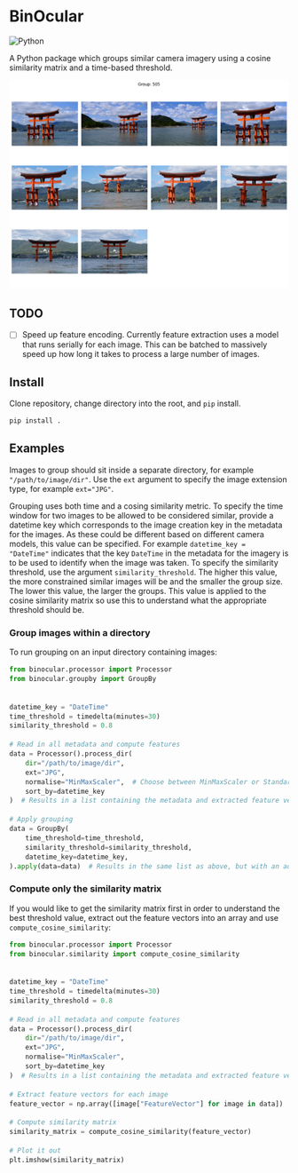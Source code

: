 # BinOcular

![Python](https://img.shields.io/badge/python-%3E=3.11-blue.svg)

A Python package which groups similar camera imagery using a cosine similarity matrix and a
time-based threshold.

![alt text](assets/image.png)

## TODO

- [ ] Speed up feature encoding. Currently feature extraction uses a model that runs serially for
each image. This can be batched to massively speed up how long it takes to process a large number
of images.

## Install

Clone repository, change directory into the root, and `pip` install.

```bash
pip install .
```

## Examples

Images to group should sit inside a separate directory, for example `"/path/to/image/dir"`. Use the
`ext` argument to specify the image extension type, for example `ext="JPG"`.

Grouping uses both time and a cosing similarity metric. To specify the time window for two images to
be allowed to be considered similar, provide a datetime key which corresponds to the image creation
key in the metadata for the images. As these could be different based on different camera models,
this value can be specified. For example `datetime_key = "DateTime"` indicates that the key
`DateTime` in the metadata for the imagery is to be used to identify when the image was taken. To
specify the similarity threshold, use the argument `similarity_threshold`. The higher this value,
the more constrained similar images will be and the smaller the group size. The lower this value,
the larger the groups. This value is applied to the cosine similarity matrix so use this to
understand what the appropriate threshold should be.

### Group images within a directory

To run grouping on an input directory containing images:

```python
from binocular.processor import Processor
from binocular.groupby import GroupBy


datetime_key = "DateTime"
time_threshold = timedelta(minutes=30)
similarity_threshold = 0.8

# Read in all metadata and compute features
data = Processor().process_dir(
    dir="/path/to/image/dir", 
    ext="JPG", 
    normalise="MinMaxScaler",  # Choose between MinMaxScaler or StandardScaler
    sort_by=datetime_key
)  # Results in a list containing the metadata and extracted feature vectors for each image

# Apply grouping
data = GroupBy(
    time_threshold=time_threshold,
    similarity_threshold=similarity_threshold,
    datetime_key=datetime_key,
).apply(data=data)  # Results in the same list as above, but with an additional group key
```

### Compute only the similarity matrix

If you would like to get the similarity matrix first in order to understand the best threshold
value, extract out the feature vectors into an array and use `compute_cosine_similarity`:

```python
from binocular.processor import Processor
from binocular.similarity import compute_cosine_similarity


datetime_key = "DateTime"
time_threshold = timedelta(minutes=30)
similarity_threshold = 0.8

# Read in all metadata and compute features
data = Processor().process_dir(
    dir="/path/to/image/dir", 
    ext="JPG", 
    normalise="MinMaxScaler", 
    sort_by=datetime_key
)  # Results in a list containing the metadata and extracted feature vectors for each image

# Extract feature vectors for each image
feature_vector = np.array([image["FeatureVector"] for image in data])

# Compute similarity matrix
similarity_matrix = compute_cosine_similarity(feature_vector)

# Plot it out
plt.imshow(similarity_matrix)
```
